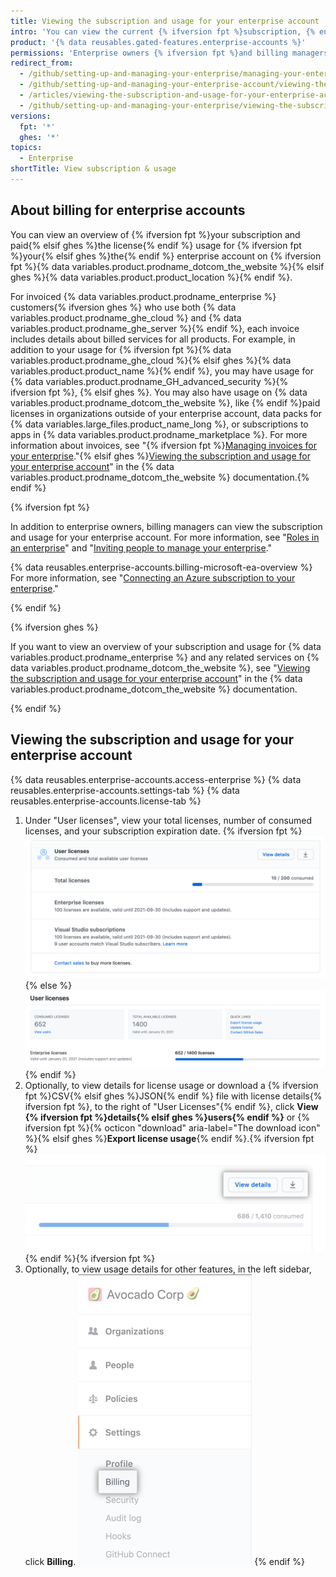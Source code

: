 ```yaml
---
title: Viewing the subscription and usage for your enterprise account
intro: 'You can view the current {% ifversion fpt %}subscription, {% endif %}license usage{% ifversion fpt %}, invoices, payment history, and other billing information{% endif %} for {% ifversion fpt %}your enterprise account{% elsif ghes %}{% data variables.product.product_location_enterprise %}{% endif %}.'
product: '{% data reusables.gated-features.enterprise-accounts %}'
permissions: 'Enterprise owners {% ifversion fpt %}and billing managers {% endif %}can access and manage all billing settings for enterprise accounts.'
redirect_from:
  - /github/setting-up-and-managing-your-enterprise/managing-your-enterprise-account/viewing-the-subscription-and-usage-for-your-enterprise-account
  - /github/setting-up-and-managing-your-enterprise-account/viewing-the-subscription-and-usage-for-your-enterprise-account
  - /articles/viewing-the-subscription-and-usage-for-your-enterprise-account
  - /github/setting-up-and-managing-your-enterprise/viewing-the-subscription-and-usage-for-your-enterprise-account
versions:
  fpt: '*'
  ghes: '*'
topics:
  - Enterprise
shortTitle: View subscription & usage
---
```


## About billing for enterprise accounts

You can view an overview of {% ifversion fpt %}your subscription and paid{% elsif ghes %}the license{% endif %} usage for {% ifversion fpt %}your{% elsif ghes %}the{% endif %} enterprise account on {% ifversion fpt %}{% data variables.product.prodname_dotcom_the_website %}{% elsif ghes %}{% data variables.product.product_location %}{% endif %}.

For invoiced {% data variables.product.prodname_enterprise %} customers{% ifversion ghes %} who use both {% data variables.product.prodname_ghe_cloud %} and {% data variables.product.prodname_ghe_server %}{% endif %}, each invoice includes details about billed services for all products. For example, in addition to your usage for {% ifversion fpt %}{% data variables.product.prodname_ghe_cloud %}{% elsif ghes %}{% data variables.product.product_name %}{% endif %}, you may have usage for {% data variables.product.prodname_GH_advanced_security %}{% ifversion fpt %}, {% elsif ghes %}. You may also have usage on {% data variables.product.prodname_dotcom_the_website %}, like {% endif %}paid licenses in organizations outside of your enterprise account, data packs for {% data variables.large_files.product_name_long %}, or subscriptions to apps in {% data variables.product.prodname_marketplace %}. For more information about invoices, see "{% ifversion fpt %}[Managing invoices for your enterprise](/billing/managing-billing-for-your-github-account/managing-invoices-for-your-enterprise)."{% elsif ghes %}<a href="/billing/managing-billing-for-your-github-account/viewing-the-subscription-and-usage-for-your-enterprise-account" class="dotcom-only">Viewing the subscription and usage for your enterprise account</a>" in the {% data variables.product.prodname_dotcom_the_website %} documentation.{% endif %}

{% ifversion fpt %}

In addition to enterprise owners, billing managers can view the subscription and usage for your enterprise account. For more information, see "[Roles in an enterprise](/github/setting-up-and-managing-your-enterprise/managing-users-in-your-enterprise/roles-in-an-enterprise#billing-manager)" and "[Inviting people to manage your enterprise](/github/setting-up-and-managing-your-enterprise/inviting-people-to-manage-your-enterprise)."

{% data reusables.enterprise-accounts.billing-microsoft-ea-overview %} For more information, see "[Connecting an Azure subscription to your enterprise](/github/setting-up-and-managing-your-enterprise/connecting-an-azure-subscription-to-your-enterprise)."

{% endif %}

{% ifversion ghes %}

If you want to view an overview of your subscription and usage for {% data variables.product.prodname_enterprise %} and any related services on {% data variables.product.prodname_dotcom_the_website %}, see "[Viewing the subscription and usage for your enterprise account](/free-pro-team@latest/billing/managing-billing-for-your-github-account/viewing-the-subscription-and-usage-for-your-enterprise-account)" in the {% data variables.product.prodname_dotcom_the_website %} documentation.

{% endif %}

## Viewing the subscription and usage for your enterprise account

{% data reusables.enterprise-accounts.access-enterprise %}
{% data reusables.enterprise-accounts.settings-tab %}
{% data reusables.enterprise-accounts.license-tab %}
1. Under "User licenses", view your total licenses, number of consumed licenses, and your subscription expiration date.
  {% ifversion fpt %}![License and subscription information in enterprise billing settings](/assets/images/help/business-accounts/billing-license-info.png){% else %}
  ![License and subscription information in enterprise billing settings](/assets/images/enterprise/enterprise-server/enterprise-server-billing-license-info.png){% endif %}
1. Optionally, to view details for license usage or download a {% ifversion fpt %}CSV{% elsif ghes %}JSON{% endif %} file with license details{% ifversion fpt %}, to the right of "User Licenses"{% endif %}, click **View {% ifversion fpt %}details{% elsif ghes %}users{% endif %}** or {% ifversion fpt %}{% octicon "download" aria-label="The download icon" %}{% elsif ghes %}**Export license usage**{% endif %}.{% ifversion fpt %}
  !["View details" button and button with download icon to the right of "User Licenses"](/assets/images/help/business-accounts/billing-license-info-click-view-details-or-download.png){% endif %}{% ifversion fpt %}
1. Optionally, to view usage details for other features, in the left sidebar, click **Billing**.
  ![Billing tab in the enterprise account settings sidebar](/assets/images/help/business-accounts/settings-billing-tab.png)
{% endif %}
